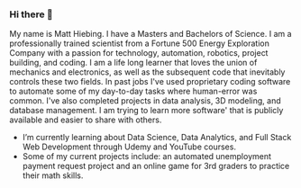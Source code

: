 ### Hi there 👋
My name is Matt Hiebing.  I have a Masters and Bachelors of Science.  I am a professionally trained scientist from a Fortune 500 Energy Exploration Company with a passion for technology, automation, robotics, project building, and coding.  I am a life long learner that loves the union of mechanics and electronics, as well as the subsequent code that inevitably controls these two fields.  In past jobs I've used proprietary coding software to automate some of my day-to-day tasks where human-error was common.  I've also completed projects in data analysis, 3D modeling, and database management.  I am trying to learn more software' that is publicly available and easier to share with others.

- I’m currently learning about Data Science, Data Analytics, and Full Stack Web Development through Udemy and YouTube courses.
- Some of my current projects include: an automated unemployment payment request project and an online game for 3rd graders to practice their math skills.
